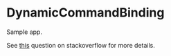 # DynamicCommandBinding

Sample app.

See [this](https://stackoverflow.com/questions/60494786/add-event-handler-using-reflection) question on stackoverflow for more details.
